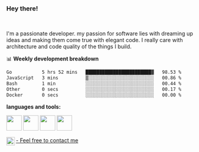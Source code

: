### Hey there!
<br />

I'm a passionate developer. my passion for software lies with dreaming up ideas and making them come true with elegant code. I really care with architecture and code quality of the things I build.

📊 **Weekly development breakdown**
<!--START_SECTION:waka-->

```txt
Go           5 hrs 52 mins   ████████████████████████▓   98.53 %
JavaScript   3 mins          ▒░░░░░░░░░░░░░░░░░░░░░░░░   00.86 %
Bash         1 min           ░░░░░░░░░░░░░░░░░░░░░░░░░   00.44 %
Other        0 secs          ░░░░░░░░░░░░░░░░░░░░░░░░░   00.17 %
Docker       0 secs          ░░░░░░░░░░░░░░░░░░░░░░░░░   00.00 %
```

<!--END_SECTION:waka-->

**languages and tools:**  

<code><img height="40" src="https://user-images.githubusercontent.com/75685022/186163773-96a452e4-b570-4e5f-84e2-c591c8b0adbe.png"></code>
<code><img height="40" src="https://user-images.githubusercontent.com/75685022/186164103-840f0d6d-4d10-430f-a751-73d2ec733a00.png"></code>
<code><img height="40" src="https://user-images.githubusercontent.com/75685022/186164520-e5344565-1c74-492f-8882-a2d1ecf1eeca.png"></code>
<code><img height="40" src="https://user-images.githubusercontent.com/75685022/186165154-ec173cdb-c181-49c0-8cc8-39a3765c2faf.png"></code>



</a>
<a href="https://www.linkedin.com/in/maria-roberta-487984209/?locale=en_US">
   - Feel free to contact me
  <img align="left" alt="Maria's LinkedIN" width="22px" src="https://raw.githubusercontent.com/peterthehan/peterthehan/master/assets/linkedin.svg" />
</a>
